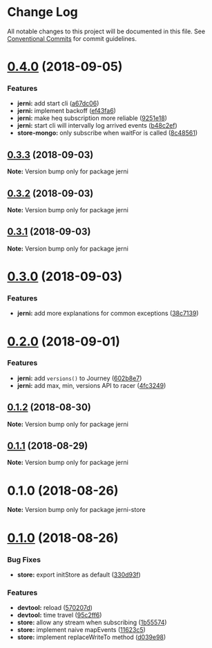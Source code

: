 # Change Log

All notable changes to this project will be documented in this file.
See [Conventional Commits](https://conventionalcommits.org) for commit guidelines.

<a name="0.4.0"></a>
# [0.4.0](https://github.com/tungv/jerni/compare/jerni@0.3.3...jerni@0.4.0) (2018-09-05)


### Features

* **jerni:** add start cli ([a67dc06](https://github.com/tungv/jerni/commit/a67dc06))
* **jerni:** implement backoff ([ef43fa6](https://github.com/tungv/jerni/commit/ef43fa6))
* **jerni:** make heq subscription more reliable ([9251e18](https://github.com/tungv/jerni/commit/9251e18))
* **jerni:** start cli will intervally log arrived events ([b48c2ef](https://github.com/tungv/jerni/commit/b48c2ef))
* **store-mongo:** only subscribe when waitFor is called ([8c48561](https://github.com/tungv/jerni/commit/8c48561))




<a name="0.3.3"></a>
## [0.3.3](https://github.com/tungv/jerni/compare/jerni@0.3.2...jerni@0.3.3) (2018-09-03)




**Note:** Version bump only for package jerni

<a name="0.3.2"></a>
## [0.3.2](https://github.com/tungv/jerni/compare/jerni@0.3.1...jerni@0.3.2) (2018-09-03)




**Note:** Version bump only for package jerni

<a name="0.3.1"></a>
## [0.3.1](https://github.com/tungv/jerni/compare/jerni@0.3.0...jerni@0.3.1) (2018-09-03)




**Note:** Version bump only for package jerni

<a name="0.3.0"></a>
# [0.3.0](https://github.com/tungv/jerni/compare/jerni@0.2.0...jerni@0.3.0) (2018-09-03)


### Features

* **jerni:** add more explanations for common exceptions ([38c7139](https://github.com/tungv/jerni/commit/38c7139))




<a name="0.2.0"></a>
# [0.2.0](https://github.com/tungv/jerni/compare/jerni@0.1.2...jerni@0.2.0) (2018-09-01)


### Features

* **jerni:** add `versions()` to Journey ([602b8e7](https://github.com/tungv/jerni/commit/602b8e7))
* **jerni:** add max, min, versions API to racer ([4fc3249](https://github.com/tungv/jerni/commit/4fc3249))




<a name="0.1.2"></a>
## [0.1.2](https://github.com/tungv/jerni/compare/jerni@0.1.1...jerni@0.1.2) (2018-08-30)




**Note:** Version bump only for package jerni

<a name="0.1.1"></a>
## [0.1.1](https://github.com/tungv/jerni/compare/jerni@0.0.1...jerni@0.1.1) (2018-08-29)




**Note:** Version bump only for package jerni

<a name="0.1.0"></a>
# 0.1.0 (2018-08-26)




**Note:** Version bump only for package jerni-store

<a name="0.1.0"></a>
# [0.1.0](https://github.com/tungv/heq/compare/heq-store@0.0.2...heq-store@0.1.0) (2018-08-26)


### Bug Fixes

* **store:** export initStore as default ([330d93f](https://github.com/tungv/heq/commit/330d93f))


### Features

* **devtool:** reload ([570207d](https://github.com/tungv/heq/commit/570207d))
* **devtool:** time travel ([95c2ff6](https://github.com/tungv/heq/commit/95c2ff6))
* **store:** allow any stream when subscribing ([1b55574](https://github.com/tungv/heq/commit/1b55574))
* **store:** implement naive mapEvents ([11623c5](https://github.com/tungv/heq/commit/11623c5))
* **store:** implement replaceWriteTo method ([d039e98](https://github.com/tungv/heq/commit/d039e98))
